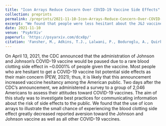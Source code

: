 ```yaml
---
title: "Icon Arrays Reduce Concern Over COVID-19 Vaccine Side Effects"
collection: preprints
permalink: /preprints/2021-11-10-Icon-Arrays-Reduce-Concern-Over-COVID-19-Vaccine-Side-Effects-A-Randomized-Control-Study
excerpt: "We found that people were less hesitant about the J&J vaccine if they viewed an icon array representing the risk of side-effects<br/><img src='/images/icon_array.png'>"
date: 2021-11-10
venue: 'PsyArXiv'
paperurl: 'https://psyarxiv.com/dcx8p/'
citation: 'Fansher, M., Adkins, T.J., Lalwani, P., Boduroglu, A., Quirk, M., Carlson, M., Lewis, R. L., Shah, P., Zhang, H., Jonides, J.(2021). &quot;Icon Arrays Reduce Concern Over COVID-19 Vaccine Side Effects: A Randomized Control Study.&quot; <i>PsyArXiv</i>.'
---
```


On April 13, 2021, the CDC announced that the administration of Johnson and Johnson’s COVID-19 vaccine would be paused due to a rare blood clotting side effect in ~0.0001% of people given the vaccine. Most people who are hesitant to get a COVID-19 vaccine list potential side effects as their main concern (PEW, 2021); thus, it is likely that this announcement increased vaccine hesitancy among the American public. Two days after the CDC’s announcement, we administered a survey to a group of 2,046 Americans to assess their attitudes toward COVID-19 vaccines. The aim of this study was to investigate best practices for communicating information about the risk of side effects to the public. We found that the use of icon arrays to illustrate the small chance of experiencing the blood clotting side effect greatly decreased reported aversion toward the Johnson and Johnson vaccine as well as all other COVID-19 vaccines.
